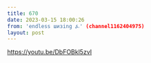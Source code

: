 ```yaml
---
title: 670
date: 2023-03-15 18:00:26
from: 'endless шизing ⍼' (channel1162404975)
layout: post
---
```


<https://youtu.be/DbFOBkl5zvI>
